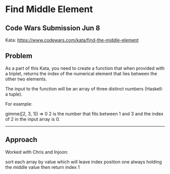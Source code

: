 # Find Middle Element
## Code Wars Submission Jun 8

Kata: https://www.codewars.com/kata/find-the-middle-element

## Problem
As a part of this Kata, you need to create a function that when provided with a triplet, returns the index of the numerical element that lies between the other two elements.

The input to the function will be an array of three distinct numbers (Haskell: a tuple).

For example:

gimme([2, 3, 1]) => 0
2 is the number that fits between 1 and 3 and the index of 2 in the input array is 0.



------------------
## Approach

Worked with Chris and Injoon: 

sort each array by value which will leave index position one always holding the middle value then return index 1

